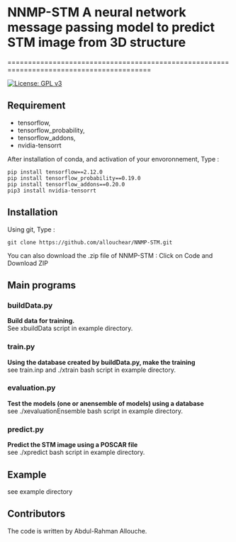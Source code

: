 # NNMP-STM  A neural network message passing model to predict STM image from 3D structure
=========================================================================================

[![License: GPL v3](https://img.shields.io/badge/License-GPLv3-blue.svg)](https://www.gnu.org/licenses/gpl-3.0)

## Requirement
 - tensorflow, 
 - tensorflow_probability, 
 - tensorflow_addons, 
 - nvidia-tensorrt

After installation of conda, and activation of your envoronnement,  Type : 
```console
pip install tensorflow==2.12.0
pip install tensorflow_probability==0.19.0
pip install tensorflow_addons==0.20.0
pip3 install nvidia-tensorrt
```

## Installation

Using git,  Type : 
```console
git clone https://github.com/allouchear/NNMP-STM.git
```
You can also download the .zip file of NNMP-STM : Click on Code and Download ZIP

## Main programs
### buildData.py
**Build data for training.**\
See xbuildData script in example directory.

### train.py
**Using the database created by buildData.py, make the training**\
see train.inp and ./xtrain bash script in example directory.

### evaluation.py
**Test the models (one or anensemble of models) using a database**\
see  ./xevaluationEnsemble bash script in example directory.

### predict.py
**Predict the STM image using a POSCAR file**\
see ./xpredict bash script in example directory.


## Example
see example directory

## Contributors
The code is written by Abdul-Rahman Allouche.
